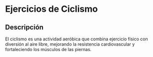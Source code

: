 # Ejercicios de Ciclismo

## Descripción
El ciclismo es una actividad aeróbica que combina ejercicio físico con diversión al aire libre, mejorando la resistencia cardiovascular y fortaleciendo los músculos de las piernas.
